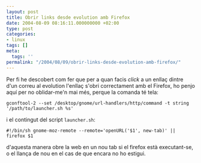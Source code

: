 ```yaml
---
layout: post
title: Obrir links desde evolution amb Firefox
date: 2004-08-09 08:16:11.000000000 +02:00
type: post
categories:
- linux
tags: []
meta:
  tags: ''
permalink: "/2004/08/09/obrir-links-desde-evolution-amb-firefox/"
---
```

Per fi he descobert com fer que per a quan facis _click_ a un enllaç dintre d'un correu al evolution l'enllaç s'obri correctament amb el Firefox, ho penjo aquí per no oblidar-me'n mai més, perque la comanda té tela:

```
gconftool-2 --set /desktop/gnome/url-handlers/http/command -t string '/path/to/launcher.sh %s'
```

i el contingut del script `launcher.sh`:

```
#!/bin/sh gnome-moz-remote --remote='openURL('$1', new-tab)' || firefox $1
```

d'aquesta manera obre la web en un nou tab si el firefox està executant-se, o el llança de nou en el cas de que encara no ho estigui.

